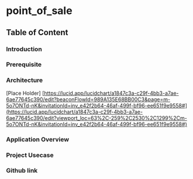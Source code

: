 # point_of_sale

## Table of Content

### Introduction
### Prerequisite
### Architecture 
[Place Holder]
[https://lucid.app/lucidchart/a1847c3a-c29f-4bb3-a7ae-6ae77645c390/edit?beaconFlowId=989A135E68BB00C3&page=m-5o7ONTd-nK&invitationId=inv_e42f2b64-46af-499f-bf96-ee651f9e9558#](https://lucid.app/lucidchart/a1847c3a-c29f-4bb3-a7ae-6ae77645c390/edit?viewport_loc=63%2C-259%2C2530%2C1299%2Cm-5o7ONTd-nK&invitationId=inv_e42f2b64-46af-499f-bf96-ee651f9e9558#)
### Application Overview
### Project Usecase
### Github link
